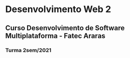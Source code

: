 # Desenvolvimento Web 2

##  Curso Desenvolvimento de Software Multiplataforma - Fatec Araras


 ### Turma 2sem/2021